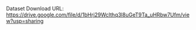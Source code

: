 Dataset Download URL: https://drive.google.com/file/d/1bHrj29WcIthq3l8uGeT9Ta_uHRbw7Ufm/view?usp=sharing
